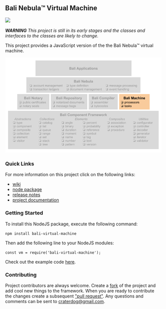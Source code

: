 ## Bali Nebula™ Virtual Machine
<img src="https://craterdog.com/images/CraterDogLogo.png" width="50%">

_**WARNING**_
_This project is still in its early stages and the classes and interfaces to the classes are likely to change._

This project provides a JavaScript version of the the Bali Nebula™ virtual machine.

![Pyramid](docs/images/BaliPyramid.png)

### Quick Links
For more information on this project click on the following links:
 * [wiki](https://github.com/craterdog-bali/js-bali-virtual-machine/wiki)
 * [node package](https://www.npmjs.com/package/bali-virtual-machine)
 * [release notes](https://github.com/craterdog-bali/js-bali-virtual-machine/wiki/release-notes)
 * [project documentation](https://github.com/craterdog-bali/bali-project-documentation/wiki)

### Getting Started
To install this NodeJS package, execute the following command:
```
npm install bali-virtual-machine
```
Then add the following line to your NodeJS modules:
```
const vm = require('bali-virtual-machine');
```

Check out the example code [here](https://github.com/craterdog-bali/js-bali-virtual-machine/wiki/code-examples).

### Contributing
Project contributors are always welcome. Create a [fork](https://github.com/craterdog-bali/js-bali-virtual-machine) of the project and add cool new things to the framework. When you are ready to contribute the changes create a subsequent ["pull request"](https://help.github.com/articles/about-pull-requests/). Any questions and comments can be sent to craterdog@gmail.com.
